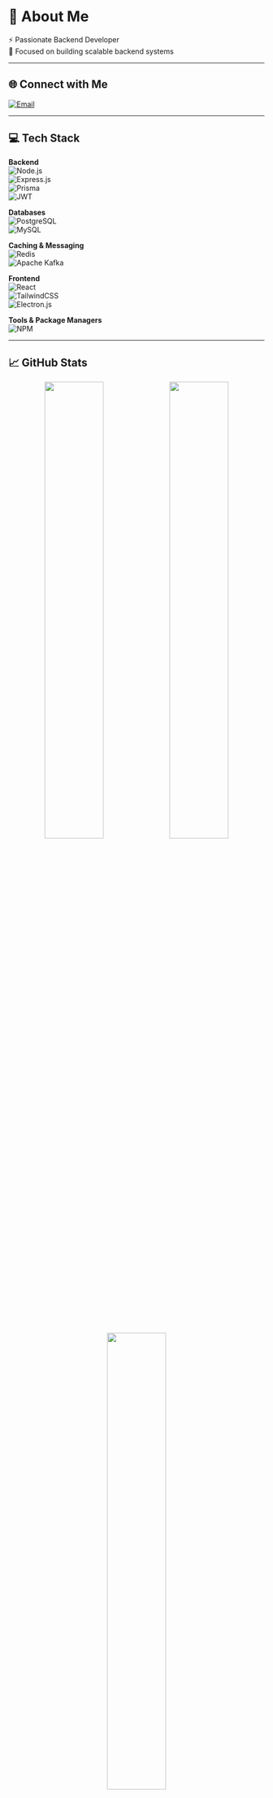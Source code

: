 # 💫 About Me  
⚡ Passionate Backend Developer  
🔧 Focused on building scalable backend systems  

---

## 🌐 Connect with Me  
[![Email](https://img.shields.io/badge/Email-D14836?style=for-the-badge&logo=gmail&logoColor=white)](mailto:praval.parikh@gmail.com)

---

## 💻 Tech Stack  

**Backend**  
![Node.js](https://img.shields.io/badge/Node.js-339933?style=for-the-badge&logo=node.js&logoColor=white)  
![Express.js](https://img.shields.io/badge/Express.js-404D59?style=for-the-badge&logo=express&logoColor=white)  
![Prisma](https://img.shields.io/badge/Prisma-3982CE?style=for-the-badge&logo=prisma&logoColor=white)  
![JWT](https://img.shields.io/badge/JWT-black?style=for-the-badge&logo=JSON%20web%20tokens)  

**Databases**  
![PostgreSQL](https://img.shields.io/badge/PostgreSQL-316192?style=for-the-badge&logo=postgresql&logoColor=white)  
![MySQL](https://img.shields.io/badge/MySQL-4479A1?style=for-the-badge&logo=mysql&logoColor=white)  

**Caching & Messaging**  
![Redis](https://img.shields.io/badge/Redis-DC382D?style=for-the-badge&logo=redis&logoColor=white)  
![Apache Kafka](https://img.shields.io/badge/Kafka-231F20?style=for-the-badge&logo=apachekafka&logoColor=white)  

**Frontend**  
![React](https://img.shields.io/badge/React-20232A?style=for-the-badge&logo=react&logoColor=61DAFB)  
![TailwindCSS](https://img.shields.io/badge/TailwindCSS-38B2AC?style=for-the-badge&logo=tailwind-css&logoColor=white)  
![Electron.js](https://img.shields.io/badge/Electron-191970?style=for-the-badge&logo=electron&logoColor=white)  

**Tools & Package Managers**  
![NPM](https://img.shields.io/badge/NPM-CB3837?style=for-the-badge&logo=npm&logoColor=white)

---

## 📈 GitHub Stats  

<div align="center">
  <img src="https://github-readme-stats.vercel.app/api?username=Plebsicle&theme=dark&hide_border=false&count_private=false" width="48%" />
  <img src="https://github-readme-streak-stats.herokuapp.com/?user=Plebsicle&theme=dark&hide_border=false" width="48%" />
  <br/>
  <img src="https://github-readme-stats.vercel.app/api/top-langs/?username=Plebsicle&theme=dark&hide_border=false&layout=compact" width="48%" />
</div>

---

## 🏆 GitHub Trophies  
<div align="center">
  <img src="https://github-profile-trophy.vercel.app/?username=Plebsicle&theme=radical&no-frame=false&no-bg=true&margin-w=8" />
</div>

---


---
